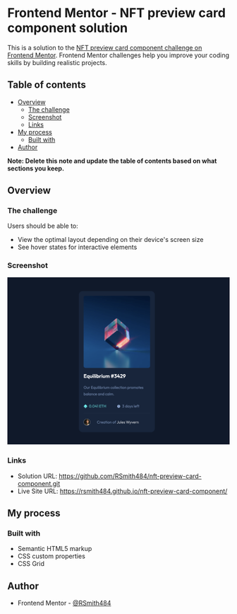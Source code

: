 # Frontend Mentor - NFT preview card component solution

This is a solution to the [NFT preview card component challenge on Frontend Mentor](https://www.frontendmentor.io/challenges/nft-preview-card-component-SbdUL_w0U). Frontend Mentor challenges help you improve your coding skills by building realistic projects. 

## Table of contents

- [Overview](#overview)
  - [The challenge](#the-challenge)
  - [Screenshot](#screenshot)
  - [Links](#links)
- [My process](#my-process)
  - [Built with](#built-with)
- [Author](#author)

**Note: Delete this note and update the table of contents based on what sections you keep.**

## Overview

### The challenge

Users should be able to:

- View the optimal layout depending on their device's screen size
- See hover states for interactive elements

### Screenshot

![](./screenshot.png)

### Links

- Solution URL: https://github.com/RSmith484/nft-preview-card-component.git
- Live Site URL: https://rsmith484.github.io/nft-preview-card-component/

## My process

### Built with

- Semantic HTML5 markup
- CSS custom properties
- CSS Grid

## Author

- Frontend Mentor - [@RSmith484](https://www.frontendmentor.io/profile/rsmith484)
